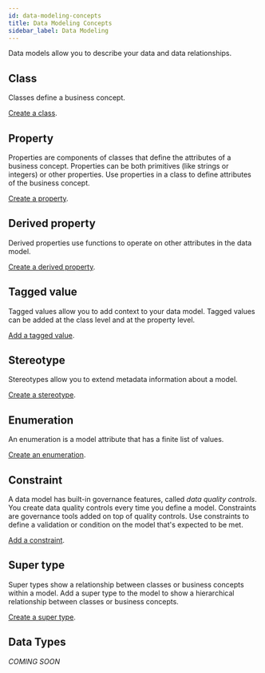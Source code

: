 ```yaml
---
id: data-modeling-concepts
title: Data Modeling Concepts
sidebar_label: Data Modeling
---
```


Data models allow you to describe your data and data relationships. 

## Class

Classes define a business concept.

[Create a class](../tutorials/studio-create-model.md/#class).

## Property

Properties are components of classes that define the attributes of a business concept. Properties can be both primitives (like strings or integers) or other properties. Use properties in a class to define attributes of the business concept.

[Create a property](../tutorials/studio-create-model.md/#property---non-primitive-data-type).

## Derived property

Derived properties use functions to operate on other attributes in the data model.

[Create a derived property](../tutorials/studio-create-model.md/#derived-property).

## Tagged value

Tagged values allow you to add context to your data model. Tagged values can be added at the class level and at the property level.

[Add a tagged value](../tutorials/studio-create-model.md/#add-a-tagged-value-to-a-class).

## Stereotype

Stereotypes allow you to extend metadata information about a model.

[Create a stereotype](../tutorials/studio-create-model.md/#class-stereotype).


## Enumeration
An enumeration is a model attribute that has a finite list of values.

[Create an enumeration](../tutorials/studio-create-model.md/#enumeration).

## Constraint

A data model has built-in governance features, called _data quality controls_. You create data quality controls every time you define a model. Constraints are governance tools added on top of quality controls. Use constraints to define a validation or condition on the model that's expected to be met.

[Add a constraint](../tutorials/studio-create-model.md/#constraint).

## Super type

Super types show a relationship between classes or business concepts within a model. Add a super type to the model to show a hierarchical relationship between classes or business concepts. 

[Create a super type](../tutorials/studio-create-model.md/#supertype).

## Data Types 
_COMING SOON_
